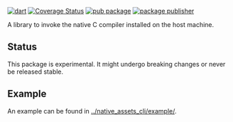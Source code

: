[![dart](https://github.com/dart-lang/native/actions/workflows/dart.yaml/badge.svg)](https://github.com/dart-lang/native/actions/workflows/dart.yaml)
[![Coverage Status](https://coveralls.io/repos/github/dart-lang/native/badge.svg?branch=main)](https://coveralls.io/github/dart-lang/native?branch=main)
[![pub package](https://img.shields.io/pub/v/c_compiler.svg)](https://pub.dev/packages/c_compiler)
[![package publisher](https://img.shields.io/pub/publisher/c_compiler.svg)](https://pub.dev/packages/c_compiler/publisher)

A library to invoke the native C compiler installed on the host machine.

## Status

This package is experimental. It might undergo breaking changes or never be
released stable.

## Example

An example can be found in [../native_assets_cli/example/](../native_assets_cli/example/).
